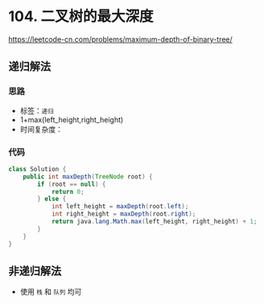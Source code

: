 # 104. 二叉树的最大深度

https://leetcode-cn.com/problems/maximum-depth-of-binary-tree/

## 递归解法

### 思路

- 标签：`递归`
- 1+max(left_height,right_height)
- 时间复杂度：

### 代码

```Java
class Solution {
    public int maxDepth(TreeNode root) {
        if (root == null) {
            return 0;
        } else {
            int left_height = maxDepth(root.left);
            int right_height = maxDepth(root.right);
            return java.lang.Math.max(left_height, right_height) + 1;
        }
    }
}
```

## 非递归解法

- 使用 `栈` 和 `队列` 均可